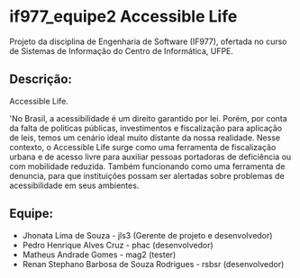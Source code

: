 # if977_equipe2 Accessible Life
Projeto da disciplina de Engenharia de Software (IF977), ofertada no curso de Sistemas de Informação do Centro de Informática, UFPE.

## Descrição:

Accessible Life.

'No Brasil, a acessibilidade é um direito garantido por lei. Porém, por conta da falta de politicas públicas, investimentos e fiscalização para aplicação de leis, temos um cenário ideal muito distante da nossa realidade. Nesse contexto, o Accessible Life surge como uma ferramenta de fiscalização urbana e de acesso livre para auxiliar pessoas portadoras de deficiência ou com mobilidade reduzida. Também funcionando como uma ferramenta de denuncia, para que instituições possam ser alertadas sobre problemas de acessibilidade em seus ambientes.


## Equipe:


- Jhonata Lima de Souza - jls3 (Gerente de projeto e desenvolvedor)
- Pedro Henrique Alves Cruz - phac (desenvolvedor)
- Matheus Andrade Gomes - mag2 (tester)
- Renan Stephano Barbosa de Souza Rodrigues - rsbsr (desenvolvedor)
